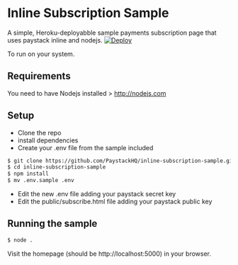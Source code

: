 # Inline Subscription Sample

A simple, Heroku-deployabble sample payments subscription page that uses paystack inline and nodejs.
[![Deploy](https://www.herokucdn.com/deploy/button.svg)](https://heroku.com/deploy)

To run on your system.
## Requirements

You need to have Nodejs installed > http://nodejs.com

## Setup

- Clone the repo
- install dependencies
- Create your .env file from the sample included
```bash
$ git clone https://github.com/PaystackHQ/inline-subscription-sample.git
$ cd inline-subscription-sample
$ npm install
$ mv .env.sample .env
```

- Edit the new .env file adding your paystack secret key
- Edit the public/subscribe.html file adding your paystack public key

## Running the sample

```bash
$ node .
```

Visit the homepage (should be http://localhost:5000) in your browser.